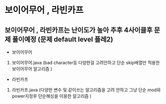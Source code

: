 # 보이어무어 , 라빈카프

## 보이어무어 , 라빈카프는 난이도가 높아 추후 4사이클후 문제 풀이예정 (문제 default level 플레2)

- 보이어무어

1. 보이어무어.java (bad character등 다양한걸 고려안하고 단순 skip배열만 적용한 보이어무어 알고리즘 )

- 라빈카프
1. 라빈카프.java (다양한 변수 및 같이쓰는 알고리즘을 고려 안하고 그냥 단순 mod와 power지정후 단순해싱을 이용한 알고리즘 )

